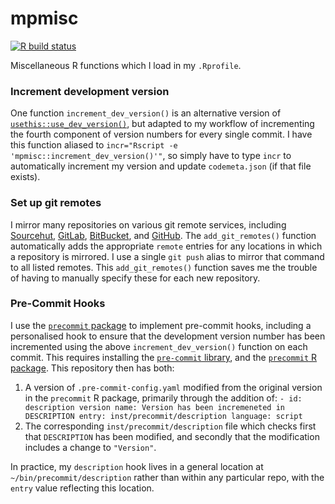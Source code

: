 # mpmisc

<!-- badges: start -->

[![R build
status](https://github.com/mpadge/mpmisc/workflows/R-CMD-check/badge.svg)](https://github.com/mpadge/mpmisc/actions)
<!-- badges: end -->

Miscellaneous R functions which I load in my `.Rprofile`.

### Increment development version

One function `increment_dev_version()` is an alternative version of
[`usethis::use_dev_version()`](https://usethis.r-lib.org/reference/use_version.html),
but adapted to my workflow of incrementing the fourth component of
version numbers for every single commit. I have this function aliased to
`incr="Rscript -e 'mpmisc::increment_dev_version()'"`, so simply have to
type `incr` to automatically increment my version and update
`codemeta.json` (if that file exists).

### Set up git remotes

I mirror many repositories on various git remote services, including
[Sourcehut](https://sourcehut.org), [GitLab](https://gitlab.com),
[BitBucket](https://bitbucket.org), and [GitHub](https://github.com).
The `add_git_remotes()` function automatically adds the appropriate
`remote` entries for any locations in which a repository is mirrored. I
use a single `git push` alias to mirror that command to all listed
remotes. This `add_git_remotes()` function saves me the trouble of
having to manually specify these for each new repository.

### Pre-Commit Hooks

I use the [`precommit`
package](https://github.com/lorenzwalthert/precommit/) to implement
pre-commit hooks, including a personalised hook to ensure that the
development version number has been incremented using the above
`increment_dev_version()` function on each commit. This requires
installing the [`pre-commit` library](https://pre-commit.com), and the
[`precommit` R package](https://github.com/lorenzwalthert/precommit/).
This repository then has both:

1.  A version of `.pre-commit-config.yaml` modified from the original
    version in the `precommit` R package, primarily through the addition
    of: `- id: description version name: Version has been incremeneted
    in DESCRIPTION entry: inst/precommit/description language: script`
2.  The corresponding `inst/precommit/description` file which checks
    first that `DESCRIPTION` has been modified, and secondly that the
    modification includes a change to `"Version"`.

In practice, my `description` hook lives in a general location at
`~/bin/precommit/description` rather than within any particular repo,
with the `entry` value reflecting this location.
